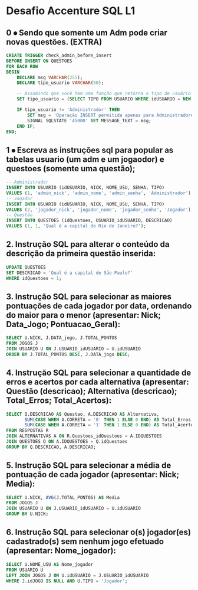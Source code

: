 # Desafio Accenture SQL L1

## 0 ⦁	Sendo que somente um Adm pode criar novas questões. (EXTRA)
```sql
CREATE TRIGGER check_admin_before_insert
BEFORE INSERT ON QUESTOES
FOR EACH ROW
BEGIN
    DECLARE msg VARCHAR(255);
    DECLARE tipo_usuario VARCHAR(50);

    -- Assumindo que você tem uma função que retorna o tipo de usuário baseado no ID
    SET tipo_usuario = (SELECT TIPO FROM USUARIO WHERE idUSUARIO = NEW.USUARIO_idUSUARIO);

    IF tipo_usuario != 'Administrador' THEN
        SET msg = 'Operação INSERT permitida apenas para Administradores';
        SIGNAL SQLSTATE '45000' SET MESSAGE_TEXT = msg;
    END IF;
END;
```

## 1 ⦁	Escreva as instruções sql para popular as tabelas usuario  (um adm e um jogaodor) e questoes (somente uma questão);
```sql
-- Administrador
INSERT INTO USUARIO (idUSUARIO, NICK, NOME_USU, SENHA, TIPO) 
VALUES (1, 'admin_nick', 'admin_nome', 'admin_senha', 'Administrador');
-- Jogador
INSERT INTO USUARIO (idUSUARIO, NICK, NOME_USU, SENHA, TIPO) 
VALUES (2, 'jogador_nick', 'jogador_nome', 'jogador_senha', 'Jogador');
-- Questão
INSERT INTO QUESTOES (idQuestoes, USUARIO_idUSUARIO, DESCRICAO) 
VALUES (1, 1, 'Qual é a capital do Rio de Janeiro?');
```

## 2. Instrução SQL para alterar o conteúdo da descrição da primeira questão inserida:
```sql
UPDATE QUESTOES 
SET DESCRICAO = 'Qual é a capital de São Paulo?'
WHERE idQuestoes = 1;
```

## 3. Instrução SQL para selecionar as maiores pontuações de cada jogador por data, ordenando do maior para o menor (apresentar: Nick; Data_Jogo; Pontuacao_Geral):
```sql
SELECT U.NICK, J.DATA_jogo, J.TOTAL_PONTOS 
FROM JOGOS J
JOIN USUARIO U ON J.USUARIO_idUSUARIO = U.idUSUARIO
ORDER BY J.TOTAL_PONTOS DESC, J.DATA_jogo DESC;
```

## 4. Instrução SQL para selecionar a quantidade de erros e acertos por cada alternativa (apresentar: Questão (descricao); Alternativa (descricao); Total_Erros; Total_Acertos):
```sql
SELECT Q.DESCRICAO AS Questao, A.DESCRICAO AS Alternativa,
       SUM(CASE WHEN A.CORRETA = '0' THEN 1 ELSE 0 END) AS Total_Erros,
       SUM(CASE WHEN A.CORRETA = '1' THEN 1 ELSE 0 END) AS Total_Acertos
FROM RESPOSTAS R
JOIN ALTERNATIVAS A ON R.Questoes_idQuestoes = A.IDQUESTOES
JOIN QUESTOES Q ON A.IDQUESTOES = Q.idQuestoes
GROUP BY Q.DESCRICAO, A.DESCRICAO;
```

## 5. Instrução SQL para selecionar a média de pontuação de cada jogador (apresentar: Nick; Media):
```sql
SELECT U.NICK, AVG(J.TOTAL_PONTOS) AS Media
FROM JOGOS J
JOIN USUARIO U ON J.USUARIO_idUSUARIO = U.idUSUARIO
GROUP BY U.NICK;
```

## 6. Instrução SQL para selecionar o(s) jogador(es) cadastrado(s) sem nenhum jogo efetuado (apresentar: Nome_jogador):
```sql
SELECT U.NOME_USU AS Nome_jogador
FROM USUARIO U
LEFT JOIN JOGOS J ON U.idUSUARIO = J.USUARIO_idUSUARIO
WHERE J.idJOGO IS NULL AND U.TIPO = 'Jogador';
```
